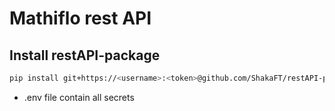 # Mathiflo rest API

## Install restAPI-package

```bash
pip install git+https://<username>:<token>@github.com/ShakaFT/restAPI-package.git
```

- .env file contain all secrets
